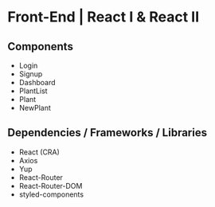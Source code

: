 # Front-End | React I & React II

## Components
- Login
- Signup
- Dashboard
- PlantList
- Plant
- NewPlant

## Dependencies / Frameworks / Libraries

- React (CRA)
- Axios
- Yup
- React-Router
- React-Router-DOM
- styled-components
